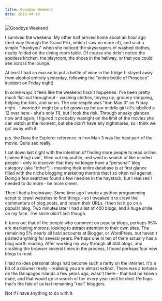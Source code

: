 ```yaml
---
title: Goodbye Weekend
date: 2015-04-19
---
```


![Goodbye Weekend](https://source.unsplash.com/Pll7AP6NFpY/1600x900)

I survived the weekend. My other half arrived home about an hour ago (mid-way through the Grand Prix, which I saw no more of), and said a simple "thankyou" when she noticed the skyscrapers of washed clothes, neatly folded on the dining room table. Of course she didn't notice the spotless kitchen, the playroom, the shoes in the hallway, or that you could see across the lounge.

At least I had an excuse to put a bottle of wine in the fridge (I stayed away from alcohol entirely yesterday, following the "entire bottle of Prosecco" incident on Friday night).

In some ways it feels like the weekend hasn't happened. I've been pretty much flat-out throughout - washing clothes, tidying up, grocery shopping, helping the kids, and so on. The one respite was "Iron Man 3" on Friday night - I worried it might be a bit grown up for our middle girl (it's labelled a 12 over here - she's only 11), but I took the risk. Through sneaky glances now and again, I figured it probably wasright on the limit of the movies she can watch at the moment, but she didn't have any nightmares, so I think we got away with it.

p.s. the Dora the Explorer reference in Iron Man 3 was the best part of the movie. Quite sad really.

I sat down last night with the intention of finding more people to read online. I joined BlogLovin', filled out my profile, and went in search of like minded people - only to discover that they no longer have a "personal" blog category (aka "other") - meaning their entire database is at first glance filled with the niche blogging marketing morons that I so often rail against. Doing a few searches found a few needles in the haystack, but I realised I needed to do more - be more clever.

Then I had a brainwave. Some time ago I wrote a python programming script to crawl websites to find things - so I tweaked it to crawl the commenters of blog posts, and return their URLs. I then let it go on a popular blog. Two minutes later I had a list of 400 blogs, and a huge smile on my face. The smile didn't last though.

It turns out that of the people who comment on popular blogs, perhaps 95% are marketing morons, looking to attract attention to their own sites. The remaining 5% nearly all hold accounts at Blogger, or WordPress, but haven't posted anything for several years. Perhaps one in ten of them actually has a blog worth reading. After working my way through all 400 blogs, and crashing the browser several times in the process, I found perhaps four new blogs to read.

I had no idea personal blogs had become such a rarity on the internet. It's a bit of a downer really - realising you are almost extinct. There was a tortoise on the Galapagos Islands a few years ago, wasn't there - that had no known mate, and that would go in search of her every year until he died. Perhaps that's the fate of us last remaining "real" bloggers.

Not if I have anything to do with it.